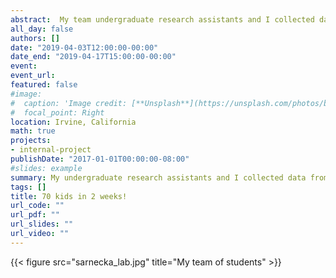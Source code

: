 ```yaml
---
abstract:  My team undergraduate research assistants and I collected data from 70 kids in two weeks. I feel very lucky to have such an amazing team of students working with me. 
all_day: false
authors: []
date: "2019-04-03T12:00:00-00:00"
date_end: "2019-04-17T15:00:00-00:00"
event:
event_url:     
featured: false
#image: 
#  caption: 'Image credit: [**Unsplash**](https://unsplash.com/photos/bzdhc5b3Bxs)'
#  focal_point: Right
location: Irvine, California
math: true
projects:
- internal-project
publishDate: "2017-01-01T00:00:00-08:00"
#slides: example
summary: My undergraduate research assistants and I collected data from 70 kids in two weeks, new lab record!
tags: []
title: 70 kids in 2 weeks!
url_code: ""
url_pdf: ""
url_slides: ""
url_video: ""
---
```


{{< figure src="sarnecka_lab.jpg" title="My team of students" >}}